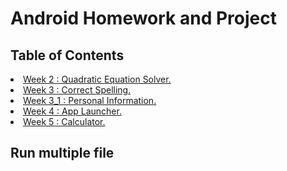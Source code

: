 # Android Homework and Project

<h2 id="table-of-contents"> Table of Contents</h2>
  <li><a href="https://github.com/VietBinhNe/Android/tree/main/Week2_QuadraticEquationSolver">Week 2 : Quadratic Equation Solver.</a></li>

  <li><a href="https://github.com/VietBinhNe/Android/tree/main/Week3_CorrectSpelling">Week 3 : Correct Spelling.</a></li>
  
  <li><a href="https://github.com/VietBinhNe/Android/tree/main/Week3_1_Personal_Information">Week 3_1 : Personal Information.</a></li>

  <li><a href="https://github.com/VietBinhNe/Android/tree/main/Week4_LaunchApp">Week 4 : App Launcher.</a></li>

  <li><a href="https://github.com/VietBinhNe/Android/tree/main/Week5_Calculator">Week 5 : Calculator.</a></li>

<h2 id="Run"> Run multiple file</h2>
